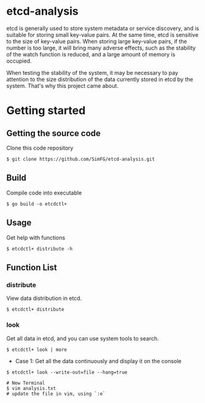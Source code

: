 # etcd-analysis
etcd is generally used to store system metadata or service discovery, and is suitable for storing small key-value pairs. At the same time, etcd is sensitive to the size of key-value pairs. When storing large key-value pairs, if the number is too large, it will bring many adverse effects, such as the stability of the watch function is reduced, and a large amount of memory is occupied.

When testing the stability of the system, it may be necessary to pay attention to the size distribution of the data currently stored in etcd by the system. That's why this project came about.

# Getting started
## Getting the source code
Clone this code repository
```shell
$ git clone https://github.com/SimFG/etcd-analysis.git
```
## Build
Compile code into executable
```shell
$ go build -o etcdctl+
```
## Usage
Get help with functions
```shell
$ etcdctl+ distribute -h
```
## Function List
### distribute
View data distribution in etcd.
```shell
$ etcdctl+ distribute
```

### look
Get all data in etcd, and you can use system tools to search.
```shell
$ etcdctl+ look | more
```
- Case 1:  Get all the data continuously and display it on the console
```shell
$ etcdctl+ look --write-out=file --hang=true

# New Terminal
$ vim analysis.txt
# update the file in vim, using `:e`
```